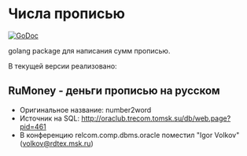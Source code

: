 
Числа прописью
==============

[![GoDoc](https://godoc.org/github.com/LeKovr/num2word?status.svg)](https://godoc.org/github.com/LeKovr/num2word)

golang package для написания сумм прописью.

В текущей версии реализовано:

## RuMoney - деньги прописью на русском

* Оригинальное название: number2word
* Источник на SQL: http://oraclub.trecom.tomsk.su/db/web.page?pid=461
* В конференцию relcom.comp.dbms.oracle поместил "Igor Volkov" (volkov@rdtex.msk.ru)
